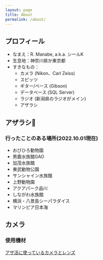 ```yaml
---
layout: page
title: About
permalink: /about/
---
```


<!--
This is the base Jekyll theme. You can find out more info about customizing your Jekyll theme, as well as basic Jekyll usage documentation at [jekyllrb.com](https://jekyllrb.com/)

You can find the source code for Minima at GitHub:
[jekyll][jekyll-organization] /
[minima](https://github.com/jekyll/minima)

You can find the source code for Jekyll at GitHub:
[jekyll][jekyll-organization] /
[jekyll](https://github.com/jekyll/jekyll)


[jekyll-organization]: https://github.com/jekyll
-->

## プロフィール
- なまえ：R. Manabe, a.k.a. シールK
- 生息地：神奈川県か東京都
- すきなもの：
    - カメラ (Nikon、Carl Zeiss)
    - スピッツ
    - ギター/ベース (Gibson)
    - データベース (SQL Server)
    - ラジオ (新潟県のラジオがメイン)
    - アザラシ

## アザラシ🦭
### 行ったことのある場所(2022.10.01現在)
- おびひろ動物園
- 男鹿水族館GAO
- 加茂水族館
- 東武動物公園
- サンシャイン水族館
- 上野動物園
- アクアパーク品川
- しながわ水族館
- 横浜・八景島シーパラダイス
- マリンピア日本海

## カメラ
### 使用機材
[アザ活に使っているカメラとレンズ](./%E3%82%AB%E3%83%A1%E3%83%A9/2022/10/02/%E3%82%A2%E3%82%B6%E6%B4%BB%E3%81%AB%E4%BD%BF%E3%81%A3%E3%81%A6%E3%81%84%E3%82%8B%E3%82%AB%E3%83%A1%E3%83%A9%E3%81%A8%E3%83%AC%E3%83%B3%E3%82%BA.html)